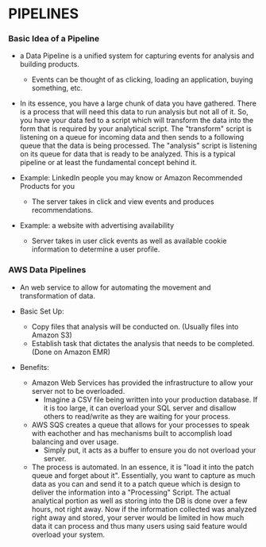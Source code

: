# PIPELINES


### Basic Idea of a Pipeline

- a Data Pipeline is a unified system for capturing events for analysis and building products.
	- Events can be thought of as clicking, loading an application, buying something, etc.

- In its essence, you have a large chunk of data you have gathered. There is a process that will need this data to run analysis but not all of it. So, you have your data fed to a script which will transform the data into the form that is required by your analytical script. The "transform" script is  listening on a queue for incoming data and then sends to a following queue that the data is being processed. The "analysis" script is listening on its queue for data that is ready to be analyzed. This is a typical pipeline or at least the fundamental concept behind it.

- Example: LinkedIn people you may know or Amazon Recommended Products for you
	- The server takes in click and view events and produces recommendations.
- Example: a website with advertising availability
	- Server takes in user click events as well as available cookie information to determine a user profile.

### AWS Data Pipelines

- An web service to allow for automating the movement and transformation of data.
- Basic Set Up:
	- Copy files that analysis will be conducted on. (Usually files into Amazon S3)
	- Establish task that dictates the analysis that needs to be completed. (Done on Amazon EMR)

- Benefits:
	- Amazon Web Services has provided the infrastructure to allow your server not to be overloaded.
		- Imagine a CSV file being written into your production database. If it is too large, it can overload your SQL server and disallow others to read/write as they are waiting for your process.
	- AWS SQS creates a queue that allows for your processes to speak with eachother and has mechanisms built to accomplish load balancing and over usage.
		- Simply put, it acts as a buffer to ensure you do not overload your server.
	- The process is automated. In an essence, it is "load it into the patch queue and forget about it". Essentially, you want to capture as much data as you can and send it to a patch queue which is design to deliver the information into a "Processing" Script. The actual analytical portion as well as storing into the DB is done over a few hours, not right away. Now if the information collected was analyzed right away and stored, your server would be limited in how much data it can process and thus many users using said feature would overload your system.